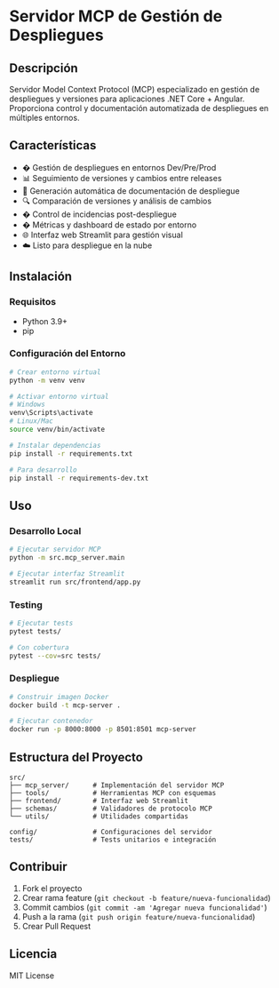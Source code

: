 # Servidor MCP de Gestión de Despliegues

## Descripción

Servidor Model Context Protocol (MCP) especializado en gestión de despliegues y versiones para aplicaciones .NET Core + Angular. Proporciona control y documentación automatizada de despliegues en múltiples entornos.

## Características

- � Gestión de despliegues en entornos Dev/Pre/Prod
- 📊 Seguimiento de versiones y cambios entre releases
- 📝 Generación automática de documentación de despliegue
- 🔍 Comparación de versiones y análisis de cambios
- � Control de incidencias post-despliegue
- � Métricas y dashboard de estado por entorno
- 🌐 Interfaz web Streamlit para gestión visual
- ☁️ Listo para despliegue en la nube

## Instalación

### Requisitos
- Python 3.9+
- pip

### Configuración del Entorno
```bash
# Crear entorno virtual
python -m venv venv

# Activar entorno virtual
# Windows
venv\Scripts\activate
# Linux/Mac
source venv/bin/activate

# Instalar dependencias
pip install -r requirements.txt

# Para desarrollo
pip install -r requirements-dev.txt
```

## Uso

### Desarrollo Local
```bash
# Ejecutar servidor MCP
python -m src.mcp_server.main

# Ejecutar interfaz Streamlit
streamlit run src/frontend/app.py
```

### Testing
```bash
# Ejecutar tests
pytest tests/

# Con cobertura
pytest --cov=src tests/
```

### Despliegue
```bash
# Construir imagen Docker
docker build -t mcp-server .

# Ejecutar contenedor
docker run -p 8000:8000 -p 8501:8501 mcp-server
```

## Estructura del Proyecto
```
src/
├── mcp_server/      # Implementación del servidor MCP
├── tools/           # Herramientas MCP con esquemas
├── frontend/        # Interfaz web Streamlit
├── schemas/         # Validadores de protocolo MCP
└── utils/           # Utilidades compartidas

config/              # Configuraciones del servidor
tests/               # Tests unitarios e integración
```

## Contribuir
1. Fork el proyecto
2. Crear rama feature (`git checkout -b feature/nueva-funcionalidad`)
3. Commit cambios (`git commit -am 'Agregar nueva funcionalidad'`)
4. Push a la rama (`git push origin feature/nueva-funcionalidad`)
5. Crear Pull Request

## Licencia
MIT License